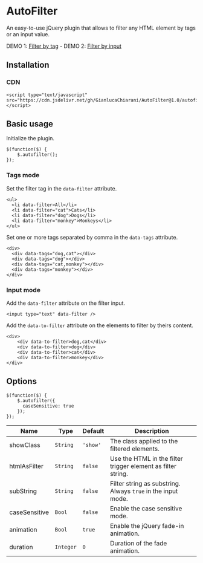 # AutoFilter
An easy-to-use jQuery plugin that allows to filter any HTML element by tags or an input value.

DEMO 1: [Filter by tag](https://codepen.io/GianlucaChiarani/pen/OJWYByX) - DEMO 2: [Filter by input](https://codepen.io/GianlucaChiarani/pen/ExZzMYx)

## Installation
### CDN
```
<script type="text/javascript" src="https://cdn.jsdelivr.net/gh/GianlucaChiarani/AutoFilter@1.0/autofilter.js"></script>
```
## Basic usage
Initialize the plugin.
```
$(function($) {
    $.autofilter();
});
```
### Tags mode
Set the filter tag in the `data-filter` attribute.
```
<ul>
  <li data-filter>All</li>
  <li data-filter="cat">Cats</li>
  <li data-filter="dog">Dogs</li>
  <li data-filter="monkey">Monkeys</li>
</ul>
```
Set one or more tags separated by comma in the `data-tags` attribute.
```
<div>
  <div data-tags="dog,cat"></div>
  <div data-tags="dog"></div>
  <div data-tags="cat,monkey"></div>
  <div data-tags="monkey"></div>
</div>
```
### Input mode
Add the `data-filter` attribute on the filter input.
```
<input type="text" data-filter />
```
Add the `data-to-filter` attribute on the elements to filter by theirs content.
```
<div>
    <div data-to-filter>dog,cat</div>
    <div data-to-filter>dog</div>
    <div data-to-filter>cat</div>
    <div data-to-filter>monkey</div>
</div>
```
## Options
```
$(function($) {
    $.autofilter({
      caseSensitive: true
    });
});
```
| Name  | Type | Default | Description |
| ------------- | ------------- | ------------- | ------------- |
| showClass  | `String`  | `'show'` | The class applied to the filtered elements. |
| htmlAsFilter  | `String`  | `false`  | Use the HTML in the filter trigger element as filter string. |
| subString  | `String`  | `false`  | Filter string as substring. Always `true` in the input mode. |
| caseSensitive  | `Bool`  | `false`  | Enable the case sensitive mode. |
| animation  | `Bool`  | `true`  | Enable the jQuery fade-in animation. |
| duration  | `Integer`  | `0`  | Duration of the fade animation. |
